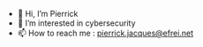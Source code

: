 - 👋 Hi, I’m Pierrick
- 👀 I’m interested in cybersecurity
- 📫 How to reach me : pierrick.jacques@efrei.net

<!-- is a ✨ special ✨ repository because its `README.md` (this file) appears on your GitHub profile.
You can click the Preview link to take a look at your changes.
--->
